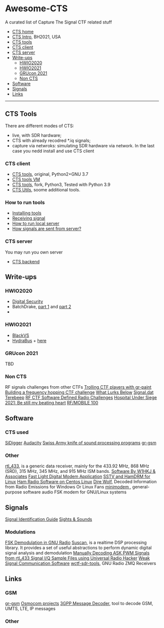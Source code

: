 # Awesome-CTS
A curated list of Capture The Signal CTF related stuff

- [CTS home](https://cts.ninja/)
- [CTS Intro](https://github.com/capturethesignal/cts-website/blob/master/bhusa2021/BHArsenal21_cts.pdf), BH2021, USA
- [CTS tools](#CTS-Tools)
- [CTS client](#CTS-client)
- [CTS server](#CTS-server)
- [Write-ups](#Write-ups)
  - [HWIO2020](#HWIO2020)
  - [HWIO2021](#HWIO2021)
  - [GRUcon 2021](#GRUcon-2021)
  - [Non CTS]()
- [Software](#Software)
- [Signals](#Signals)
- [Links](#Links)

- - -

## CTS Tools
There are different modes of CTS:
- live, with SDR hardware;
- CTS with already recodred \*.iq signals;
- capture via netwroks: simulating SDR hardware via network. In the last case you nedd install and use CTS client
 
### CTS client

- [CTS tools](https://github.com/capturethesignal/cts-tools), original, Python2+GNU 3.7
- [CTS tools VM](https://cts.ninja/downloads/)
- [CTS tools](https://github.com/BlackVS/cts-tools), fork, Python3, Tested with Python 3.9
- [CTS Utils](https://github.com/BlackVS/cts-utils), soome additional tools.

### How to run tools
- [Installing tools](cts-tools.md)
- [Receiving signal](cts-get-signal.md)
- [How to run local server](cts-utils.md)
- [How signals are sent from server?](cts-signals.md)

### CTS server
You may run you own server
- [CTS backend](https://github.com/capturethesignal/cts-backend)

## Write-ups

### HWIO2020

- [Digital Security](https://www.digital.security/en/blog/hardweario-capture-signal-write)
- BatchDrake, [part 1](https://batchdrake.github.io/cts/) and [part 2](https://batchdrake.github.io/ctsII/)
- 
### HWIO2021

- [BlackVS](https://github.com/BlackVS/CTFs/tree/master/HWIO2021/CTS)
- [HydraBus](https://hydrabus.com/CTS/HWIO_2021_CTS_Signal5_solution_BVE_10July2021.pdf) + [here](https://hydrabus.com/CTS/)

### GRUcon 2021

TBD

### Non CTS 
RF signals challenges from other CTFs
[Trolling CTF players with gr-paint](https://irrational.net/2019/11/30/trolling-ctf-players-with-gr-paint/)
[Building a frequency hopping CTF challenge](https://irrational.net/2019/12/02/building-a-frequency-hopping-challenge/)
[What Lurks Below](https://github.com/mossmann/Writeups/tree/main/Google%20CTF%202020/What%20Lurks%20Below)
[Signal.dat](https://github.com/leony/CTF/blob/master/Radio%20Frequency/Signal.dat_Writeup.md)
[Terebeep](https://bolek42.github.io/ctf/2017-PlaidCTF/terebeep/README.html)
[RF CTF Software Defined Radio Challenges](https://github.com/rfhs/rfhs-wiki/wiki/RF-CTF-SoftwareDefinedRadio-Challenges)
[Hospital Under Siege 2021: Be still my beating heart](https://ctftime.org/writeup/29131)
[RF/MOBILE 100](https://gitlab.com/hacklabor/ctf/tmctf-writeup/-/blob/master/RF-Mobile-100/RF-Mobile100.md)


## Software
### CTS used
[SiDigger](https://github.com/BatchDrake/SigDigger)
[Audacity](https://www.audacityteam.org/)
[Swiss Army knife of sound processing programs](http://sox.sourceforge.net/)
[gr-gsm](https://github.com/ptrkrysik/gr-gsm)

### Other
[rtl_433](https://github.com/merbanan/rtl_433), is a generic data receiver, mainly for the 433.92 MHz, 868 MHz (SRD), 315 MHz, 345 MHz, and 915 MHz ISM bands.
[Software By W1HKJ & Associates](http://www.w1hkj.com/)
[Fast Light Digital Modem Application](https://sourceforge.net/p/fldigi/wiki/Home/)
[SSTV and HamDRM for Linux](http://users.telenet.be/on4qz/index.html)
[Ham Radio Software on Centos Linux](http://www.trinityos.com/HAM/CentosDigitalModes/hampacketizing-centos.html#28.qsstv)
[Dire Wolf](https://github.com/wb2osz/direwolf), Decoded Information from Radio Emissions for Windows Or Linux Fans
[minimodem ](http://www.whence.com/minimodem/), general-purpose software audio FSK modem  for GNU/Linux systems

## Signals
[Signal Identification Guide](https://www.sigidwiki.com/wiki/Signal_Identification_Guide)
[Sights & Sounds](http://www.w1hkj.com/modes/index.htm)

### Modulations
[FSK Demodulation in GNU Radio](https://wirelesspi.com/fsk-demodulation-in-gnu-radio/)
[Suscan](https://github.com/BatchDrake/suscan), is a realtime DSP processing library. It provides a set of useful abstractions to perform dynamic digital signal analysis and demodulation
[Manually Decoding ASK PWM Signals from rtl_433 Signal I/Q Sample Files using Universal Radio Hacker](https://github.com/klohner/klohner.github.io/tree/master/SDR/Decoding/Example_2019-01-18)
[Weak Signal Communication Software](https://physics.princeton.edu//pulsar/K1JT/)
[wctf-sdr-tools](https://github.com/rfhs/rfctf-sdr-tools), GNU Radio ZMQ Receivers

## Links
### GSM
[gr-gsm](https://github.com/ptrkrysik/gr-gsm)
[Osmocom projects](https://osmocom.org/projects)
[3GPP Message Decoder](https://www.3glteinfo.com/3gpp-message-decoder/), tool to decode GSM, UMTS, LTE, IP messages

### Other
